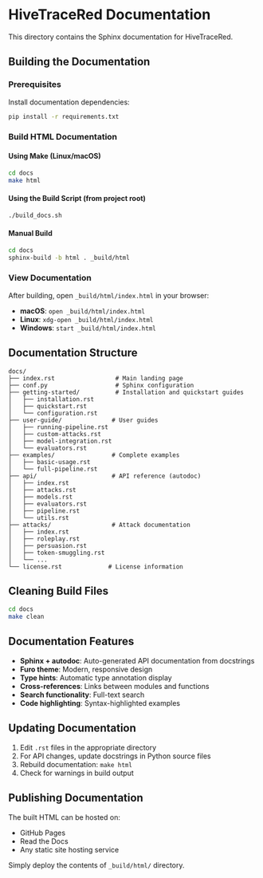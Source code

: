 # HiveTraceRed Documentation

This directory contains the Sphinx documentation for HiveTraceRed.

## Building the Documentation

### Prerequisites

Install documentation dependencies:

```bash
pip install -r requirements.txt
```

### Build HTML Documentation

#### Using Make (Linux/macOS)

```bash
cd docs
make html
```

#### Using the Build Script (from project root)

```bash
./build_docs.sh
```

#### Manual Build

```bash
cd docs
sphinx-build -b html . _build/html
```

### View Documentation

After building, open `_build/html/index.html` in your browser:

- **macOS**: `open _build/html/index.html`
- **Linux**: `xdg-open _build/html/index.html`
- **Windows**: `start _build/html/index.html`

## Documentation Structure

```
docs/
├── index.rst                 # Main landing page
├── conf.py                   # Sphinx configuration
├── getting-started/          # Installation and quickstart guides
│   ├── installation.rst
│   ├── quickstart.rst
│   └── configuration.rst
├── user-guide/              # User guides
│   ├── running-pipeline.rst
│   ├── custom-attacks.rst
│   ├── model-integration.rst
│   └── evaluators.rst
├── examples/                # Complete examples
│   ├── basic-usage.rst
│   └── full-pipeline.rst
├── api/                     # API reference (autodoc)
│   ├── index.rst
│   ├── attacks.rst
│   ├── models.rst
│   ├── evaluators.rst
│   ├── pipeline.rst
│   └── utils.rst
├── attacks/                 # Attack documentation
│   ├── index.rst
│   ├── roleplay.rst
│   ├── persuasion.rst
│   ├── token-smuggling.rst
│   └── ...
└── license.rst             # License information
```

## Cleaning Build Files

```bash
cd docs
make clean
```

## Documentation Features

- **Sphinx + autodoc**: Auto-generated API documentation from docstrings
- **Furo theme**: Modern, responsive design
- **Type hints**: Automatic type annotation display
- **Cross-references**: Links between modules and functions
- **Search functionality**: Full-text search
- **Code highlighting**: Syntax-highlighted examples

## Updating Documentation

1. Edit `.rst` files in the appropriate directory
2. For API changes, update docstrings in Python source files
3. Rebuild documentation: `make html`
4. Check for warnings in build output

## Publishing Documentation

The built HTML can be hosted on:

- GitHub Pages
- Read the Docs
- Any static site hosting service

Simply deploy the contents of `_build/html/` directory.